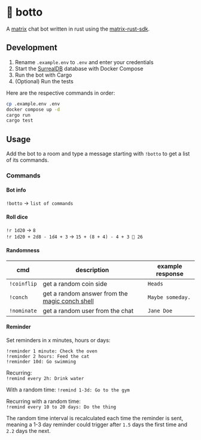 # 🤖 botto

A [matrix](https://matrix.org) chat bot written in rust using the [matrix-rust-sdk](https://github.com/matrix-org/matrix-rust-sdk).

## Development

1. Rename `.example.env` to `.env` and enter your credentials
2. Start the [SurrealDB](https://surrealdb.com) database with Docker Compose
3. Run the bot with Cargo
4. (Optional) Run the tests

Here are the respective commands in order:

```bash
cp .example.env .env
docker compose up -d
cargo run
cargo test
```

## Usage

Add the bot to a room and type a message starting with `!botto` to get a list of its commands.

### Commands

#### Bot info

`!botto` -> `list of commands`

#### Roll dice

`!r 1d20` -> `8`  
`!r 1d20 + 2d8 - 1d4 + 3` -> `15 + (8 + 4) - 4 + 3 🟰 26`

#### Randomness

| cmd         | description                                                                                                   | example response |
| ----------- | ------------------------------------------------------------------------------------------------------------- | ---------------- |
| `!coinflip` | get a random coin side                                                                                        | `Heads`          |
| `!conch`    | get a random answer from the [magic conch shell](http://en.spongepedia.org/index.php?title=Magic_Conch_Shell) | `Maybe someday.` |
| `!nominate` | get a random user from the chat                                                                               | `Jane Doe`       |

#### Reminder

Set reminders in x minutes, hours or days:

`!reminder 1 minute: Check the oven`  
`!reminder 2 hours: Feed the cat`  
`!reminder 10d: Go swimming`

Recurring:  
`!remind every 2h: Drink water`

With a random time:
`!remind 1-3d: Go to the gym`

Recurring with a random time:  
`!remind every 10 to 20 days: Do the thing`

The random time interval is recalculated each time the reminder is sent, meaning a 1-3 day reminder could trigger after `1.5` days the first time and `2.2` days the next.

